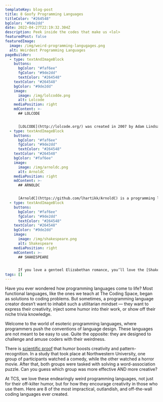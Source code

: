 ```yaml
---
templateKey: blog-post
title: 8 Goofy Programming Languages
titleColor: "#264548"
bgColor: "#9de2dd"
date: 2022-04-27T22:19:32.304Z
description: Peek inside the codes that make us <lol>
featuredPost: false
featuredImage:
  image: /img/weird-programming-langugages.png
  alt: Weirdest Programming Languages
pageBuilder:
  - type: textAndImageBlock
    buttons:
      bgColor: "#faf6ee"
      fgColor: "#9de2dd"
      textColor: "#264548"
    textColor: "#264548"
    bgColor: "#9de2dd"
    image:
      image: /img/lolcodde.png
      alt: Lolcode
    mediaPosition: right
    mdContent: >-
      ## LOLCODE


      [LOLCODE](http://lolcode.org/) was created in 2007 by Adam Lindsay, researcher at Lancaster University. It’s a language comprised entirely of meme-ified “lolspeak”. It may not be the most functional coding language, but what LOLCODE lacks in usefulness, it more than makes up for in hilarity and cuteness. Take a look at the “Hello World!” code!
  - type: textAndImageBlock
    buttons:
      bgColor: "#faf6ee"
      fgColor: "#9de2dd"
      textColor: "#264548"
    textColor: "#264548"
    bgColor: "#faf6ee"
    image:
      image: /img/arnoldc.png
      alt: ArnoldC
    mediaPosition: right
    mdContent: >-
      ## ARNOLDC


      [ArnoldC](https://github.com/lhartikk/ArnoldC) is a programming language consisting exclusively of (get this) one-liners from movies starring Arnold Schwarzenegger — especially classics such as Terminator, Predator and Total Recall. [ArnoldC](https://github.com/lhartikk/ArnoldC) was created by Lauri Hartikka, who started by swapping out standard commands for an equivalent Arnold one-liner. For example, the standard commands “False” and “True” become “I LIED” and “NO PROBLEMO”, and “Return” becomes “I’LL BE BACK” Here’s what the (frankly hilarious) "Hello World!" code looks like.
  - type: textAndImageBlock
    buttons:
      bgColor: "#faf6ee"
      fgColor: "#9de2dd"
      textColor: "#264548"
    textColor: "#264548"
    bgColor: "#9de2dd"
    image:
      image: /img/shakespeare.png
      alt: Shakespeare
    mediaPosition: right
    mdContent: >-
      ## SHAKESPEARE


      If you love a genteel Elizabethan romance, you’ll love the [Shakespeare](http://shakespearelang.sourceforge.net/) programming language. Created by Jon Aslund and Karl Hesselstörm, this language reads exactly like a Shakespeare play, including Shakespearean characters, titles, scenes, acts, and stage directions. Because this code is designed to read like a play, it’s quite lengthy — but here’s an excerpt of the “Hello World” code (full version is available [here](http://shakespearelang.sourceforge.net/report/shakespeare/shakespeare.html#SECTION00091000000000000000)).
tags: []
---
```

Have you ever wondered how programming languages come to life? Most functional languages, like the ones we teach at The Coding Space, began as solutions to coding problems. But sometimes, a programming language creator doesn’t want to inhabit such a utilitarian mindset — they want to express their creativity, inject some humor into their work, or show off their niche trivia knowledge.

Welcome to the world of esoteric programming languages, where programmers push the conventions of language design. These languages are not meant to be easy to use. Quite the opposite: they are designed to challenge and amuse coders with their weirdness. 

There is [scientific proof](https://www.inc.com/yoram-solomon/humor-and-sarcasm-can-make-you-creative-science-says.html) that humor boosts creativity and pattern-recognition. In a study that took place at Northwestern University, one group of participants watched a comedy, while the other watched a horror movie. After that, both groups were tasked with solving a word-association puzzle. Can you guess which group was more effective AND more creative?

At TCS, we love these endearingly weird programming languages, not just for their off-kilter humor, but for how they encourage creativity in those who use them. Here are 8 of the most impractical, outlandish, and off-the-wall coding languages ever created.